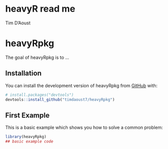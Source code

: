 heavyR read me
================
Tim D’Aoust

<!-- README.md is generated from README.Rmd. Please edit that file -->

# heavyRpkg

<!-- badges: start -->
<!-- badges: end -->

The goal of heavyRpkg is to …

## Installation

You can install the development version of heavyRpkg from
[GitHub](https://github.com/) with:

``` r
# install.packages("devtools")
devtools::install_github("timdaoust7/heavyRpkg")
```

## First Example

This is a basic example which shows you how to solve a common problem:

``` r
library(heavyRpkg)
## basic example code
```
